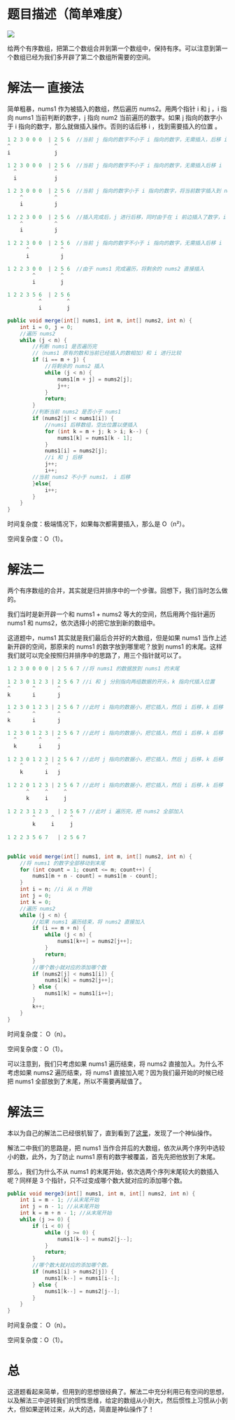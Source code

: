 # 题目描述（简单难度）

![](https://windliang.oss-cn-beijing.aliyuncs.com/88.jpg)

给两个有序数组，把第二个数组合并到第一个数组中，保持有序。可以注意到第一个数组已经为我们多开辟了第二个数组所需要的空间。

# 解法一 直接法

简单粗暴，nums1 作为被插入的数组，然后遍历 nums2。用两个指针 i 和 j ，i 指向 nums1 当前判断的数字，j 指向 num2 当前遍历的数字。如果 j 指向的数字小于 i 指向的数字，那么就做插入操作。否则的话后移 i ，找到需要插入的位置 。

```java
1 2 3 0 0 0  | 2 5 6  //当前 j 指向的数字不小于 i 指向的数字，无需插入，后移 i
^              ^
i              j

1 2 3 0 0 0  | 2 5 6  //当前 j 指向的数字不小于 i 指向的数字，无需插入后移 i
  ^            ^
  i            j

1 2 3 0 0 0  | 2 5 6  //当前 j 指向的数字小于 i 指向的数字，将当前数字插入到 nums1 中
    ^          ^
    i          j
    
1 2 2 3 0 0  | 2 5 6  //插入完成后，j 进行后移，同时由于在 i 前边插入了数字，i 后移回到原来的数字
    ^          ^
    i          j 
    
1 2 2 3 0 0  | 2 5 6  //当前 j 指向的数字不小于 i 指向的数字，无需插入后移 i
      ^          ^
      i          j 

1 2 2 3 0 0  | 2 5 6  //由于 nums1 完成遍历，将剩余的 nums2 直接插入
        ^        ^
        i        j 
        
1 2 2 3 5 6  | 2 5 6  
          ^        ^
          i        j 
```



```java
public void merge(int[] nums1, int m, int[] nums2, int n) {
    int i = 0, j = 0;
    //遍历 nums2
    while (j < n) {
        //判断 nums1 是否遍历完
        //（nums1 原有的数和当前已经插入的数相加）和 i 进行比较
        if (i == m + j) {
            //将剩余的 nums2 插入
            while (j < n) {
                nums1[m + j] = nums2[j];
                j++;
            }
            return;
        }
        //判断当前 nums2 是否小于 nums1
        if (nums2[j] < nums1[i]) {
            //nums1 后移数组，空出位置以便插入
            for (int k = m + j; k > i; k--) {
                nums1[k] = nums1[k - 1];
            }
            nums1[i] = nums2[j];
            //i 和 j 后移
            j++;
            i++;
        //当前 nums2 不小于 nums1， i 后移
        }else{ 
       	    i++;  
        }
    }
}
```

时间复杂度：极端情况下，如果每次都需要插入，那么是 O（n²）。

空间复杂度：O（1）。

# 解法二

两个有序数组的合并，其实就是归并排序中的一个步骤。回想下，我们当时怎么做的。

我们当时是新开辟一个和 nums1 + nums2 等大的空间，然后用两个指针遍历 nums1 和 nums2，依次选择小的把它放到新的数组中。

这道题中，nums1 其实就是我们最后合并好的大数组，但是如果 nums1 当作上述新开辟的空间，那原来的 nums1 的数字放到哪里呢？放到 nums1 的末尾。这样我们就可以完全按照归并排序中的思路了，用三个指针就可以了。

```java
1 2 3 0 0 0 0 | 2 5 6 7 //将 nums1 的数据放到 nums1 的末尾
   
1 2 3 0 1 2 3 | 2 5 6 7 //i 和 j 分别指向两组数据的开头，k 指向代插入位置
^       ^       ^      	    
k       i       j

1 2 3 0 1 2 3 | 2 5 6 7 //此时 i 指向的数据小，把它插入，然后 i 后移，k 后移
^       ^       ^      	    
k       i       j

1 2 3 0 1 2 3 | 2 5 6 7 //此时 i 指向的数据小，把它插入，然后 i 后移，k 后移
  ^       ^     ^      	    
  k       i     j
  
1 2 3 0 1 2 3 | 2 5 6 7 //此时 j 指向的数据小，把它插入，然后 j 后移，k 后移
    ^       ^   ^      	    
    k       i   j
    
1 2 2 0 1 2 3 | 2 5 6 7 //此时 i 指向的数据小，把它插入，然后 i 后移，k 后移
      ^     ^     ^      	    
      k     i     j
      
1 2 2 3 1 2 3   | 2 5 6 7 //此时 i 遍历完，把 nums2 全部加入
        ^     ^     ^      	    
        k     i     j
        
1 2 2 3 5 6 7   | 2 5 6 7 
      
```

```java
public void merge(int[] nums1, int m, int[] nums2, int n) {
    //将 nums1 的数字全部移动到末尾
    for (int count = 1; count <= m; count++) {
        nums1[m + n - count] = nums1[m - count];
    }
    int i = n; //i 从 n 开始
    int j = 0; 
    int k = 0;
    //遍历 nums2
    while (j < n) {
        //如果 nums1 遍历结束，将 nums2 直接加入
        if (i == m + n) {
            while (j < n) {
                nums1[k++] = nums2[j++];
            }
            return;
        }
        //哪个数小就对应的添加哪个数
        if (nums2[j] < nums1[i]) {
            nums1[k] = nums2[j++];
        } else {
            nums1[k] = nums1[i++];
        }
        k++;
    }
}
```

时间复杂度： O（n）。

空间复杂度：O（1）。

可以注意到，我们只考虑如果 nums1 遍历结束，将 nums2 直接加入。为什么不考虑如果 nums2 遍历结束，将 nums1 直接加入呢？因为我们最开始的时候已经把 nums1 全部放到了末尾，所以不需要再赋值了。

# 解法三

本以为自己的解法二已经很机智了，直到看到了[这里](<https://leetcode.com/problems/merge-sorted-array/discuss/29522/This-is-my-AC-code-may-help-you>)，发现了一个神仙操作。

解法二中我们的思路是，把 nums1 当作合并后的大数组，依次从两个序列中选较小的数，此外，为了防止 nums1 原有的数字被覆盖，首先先把他放到了末尾。

那么，我们为什么不从 nums1 的末尾开始，依次选两个序列末尾较大的数插入呢？同样是 3 个指针，只不过变成哪个数大就对应的添加哪个数。

```java
public void merge3(int[] nums1, int m, int[] nums2, int n) {
    int i = m - 1; //从末尾开始
    int j = n - 1; //从末尾开始
    int k = m + n - 1; //从末尾开始
    while (j >= 0) {
        if (i < 0) {
            while (j >= 0) {
                nums1[k--] = nums2[j--];
            }
            return;
        }
        //哪个数大就对应的添加哪个数。
        if (nums1[i] > nums2[j]) {
            nums1[k--] = nums1[i--];
        } else {
            nums1[k--] = nums2[j--];
        }
    }
}
```

时间复杂度： O（n）。

空间复杂度：O（1）。

# 总

这道题看起来简单，但用到的思想很经典了。解法二中充分利用已有空间的思想，以及解法三中逆转我们的惯性思维，给定的数组从小到大，然后惯性上习惯从小到大，但如果逆转过来，从大的选，简直是神仙操作了！